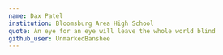 ```yaml
---
name: Dax Patel
institution: Bloomsburg Area High School
quote: An eye for an eye will leave the whole world blind
github_user: UnmarkedBanshee
---
```


